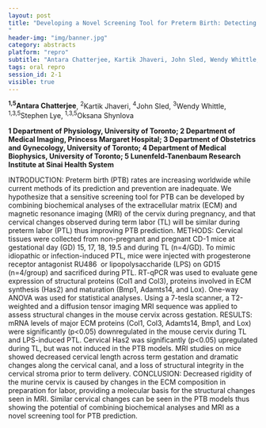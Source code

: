 ```yaml
---
layout: post
title: "Developing a Novel Screening Tool for Preterm Birth: Detecting Changes of the Extracellular Matrix in the Murine Cervix by Biochemical Analyses & Magnetic Resonance Imaging (MRI) During Term and Preterm Labor
"
header-img: "img/banner.jpg"
category: abstracts
platform: "repro"
subtitle: "Antara Chatterjee, Kartik Jhaveri, John Sled, Wendy Whittle, Stephen Lye, Oksana Shynlova"
tags: oral repro
session_id: 2-1
visible: true
---
```

**<sup>1,5</sup>Antara Chatterjee**, <sup>2</sup>Kartik Jhaveri, <sup>4</sup>John Sled, <sup>3</sup>Wendy Whittle, <sup>1,3,5</sup>Stephen Lye, <sup>1,3,5</sup>Oksana Shynlova

__1 Department of Physiology, University of Toronto; 2 Department of Medical Imaging, Princess Margaret Hospital; 3 Department of Obstetrics and Gynecology, University of Toronto; 4 Department of Medical Biophysics, University of Toronto; 5 Lunenfeld-Tanenbaum Research Institute at Sinai Health System__

INTRODUCTION: Preterm birth (PTB) rates are increasing worldwide while current methods of its prediction and prevention are inadequate. We hypothesize that a sensitive screening tool for PTB can be developed by combining biochemical analyses of the extracellular matrix (ECM) and magnetic resonance imaging (MRI) of the cervix during pregnancy, and that cervical changes observed during term labor (TL) will be similar during preterm labor (PTL) thus improving PTB prediction. 
METHODS:  Cervical tissues were collected from non-pregnant and pregnant CD-1 mice at gestational day (GD) 15, 17, 18, 19.5 and during TL (n=4/GD). To mimic idiopathic or infection-induced PTL, mice were injected with progesterone receptor antagonist RU486  or lipopolysaccharide (LPS) on GD15 (n=4/group) and sacrificed during PTL. RT-qPCR was used to evaluate gene expression of structural proteins (Col1 and Col3), proteins involved in ECM synthesis (Has2) and maturation (Bmp1, Adamts14, and Lox). One-way ANOVA was used for statistical analyses. Using a 7-tesla scanner, a T2-weighted and a diffusion tensor imaging MRI sequence was applied to assess structural changes in the mouse cervix across gestation.
RESULTS: mRNA levels of major ECM proteins (Col1, Col3, Adamts14, Bmp1, and Lox) were significantly (p<0.05) downregulated in the mouse cervix during TL and LPS-induced PTL. Cervical Has2 was significantly (p<0.05) upregulated during TL, but was not induced in the PTB models. MRI studies on mice showed decreased cervical length across term gestation and dramatic changes along the cervical canal, and a loss of structural integrity in the cervical stroma prior to term delivery.
CONCLUSION: Decreased rigidity of the murine cervix is caused by changes in the ECM composition in preparation for labor, providing a molecular basis for the structural changes seen in MRI. Similar cervical changes can be seen in the PTB models thus showing the potential of combining biochemical analyses and MRI as a novel screening tool for PTB prediction. 

